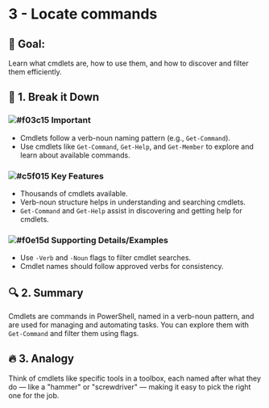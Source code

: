 # 3 - Locate commands

## 🎯 Goal:
Learn what cmdlets are, how to use them, and how to discover and filter them efficiently.

## 🧠 1. Break it Down
### ![#f03c15](https://placehold.co/15x15/f03c15/f03c15.png) **Important**
- Cmdlets follow a verb-noun naming pattern (e.g., `Get-Command`).
- Use cmdlets like `Get-Command`, `Get-Help`, and `Get-Member` to explore and learn about available commands.

### ![#c5f015](https://placehold.co/15x15/c5f015/c5f015.png) **Key Features**
- Thousands of cmdlets available.
- Verb-noun structure helps in understanding and searching cmdlets.
- `Get-Command` and `Get-Help` assist in discovering and getting help for cmdlets.

### ![#f0e15d](https://placehold.co/15x15/f0e15d/f0e15d.png) **Supporting Details/Examples**
- Use `-Verb` and `-Noun` flags to filter cmdlet searches.
- Cmdlet names should follow approved verbs for consistency.

## 🔍 2. Summary
Cmdlets are commands in PowerShell, named in a verb-noun pattern, and are used for managing and automating tasks. You can explore them with `Get-Command` and filter them using flags.

## 🔥 3. Analogy
Think of cmdlets like specific tools in a toolbox, each named after what they do — like a "hammer" or "screwdriver" — making it easy to pick the right one for the job.

